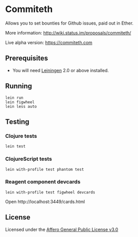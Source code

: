 # Commiteth

Allows you to set bounties for Github issues, paid out in Ether.

More information:
http://wiki.status.im/proposals/commiteth/

Live alpha version:
https://commiteth.com


## Prerequisites

* You will need [Leiningen][1] 2.0 or above installed.

[1]: https://github.com/technomancy/leiningen

## Running

    lein run
    lein figwheel
    lein less auto

## Testing

### Clojure tests

    lein test

### ClojureScript tests


    lein with-profile test phantom test

### Reagent component devcards

    lein with-profile test figwheel devcards

Open http://localhost:3449/cards.html


## License

Licensed under the [Affero General Public License v3.0](https://github.com/status-im/commiteth/blob/master/LICENSE.md)
